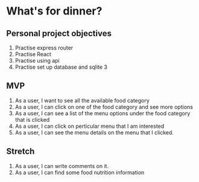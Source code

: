 # What's for dinner?

## Personal project objectives
1. Practise express router
2. Practise React
3. Practise using api
4. Practise set up database and sqlite 3

## MVP
1. As a user, I want to see all the available food category
2. As a user, I can click on one of the food category and see more options
3. As a user, I can see a list of the menu options under the food category that is clicked
4. As a user, I can click on perticular menu that I am interested
5. As a user, I can see the menu details on the menu that I clicked.

## Stretch
1. As a user, I can write comments on it.
2. As a user, I can find some food nutrition information

